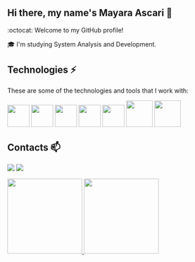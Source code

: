 ## Hi there, my name's Mayara Ascari 👋
:octocat: Welcome to my GitHub profile!

🎓 I'm studying System Analysis and Development. 


## Technologies ⚡

These are some of the technologies and tools that I work with:

<img src="https://cdn.jsdelivr.net/gh/devicons/devicon/icons/visualstudio/visualstudio-plain.svg" width="50" height="50"/>  <img src="https://cdn.jsdelivr.net/gh/devicons/devicon/icons/dotnetcore/dotnetcore-original.svg" width="50" height="50"/>  <img src="https://cdn.jsdelivr.net/gh/devicons/devicon/icons/csharp/csharp-plain.svg" width="50" height="50"/>  <img src="https://cdn.jsdelivr.net/gh/devicons/devicon/icons/c/c-plain.svg" width="50" height="50"/>  <img src="https://cdn.jsdelivr.net/gh/devicons/devicon/icons/gitlab/gitlab-original-wordmark.svg" width="50" height="50"/>  <img src="https://cdn.jsdelivr.net/gh/devicons/devicon/icons/mysql/mysql-original-wordmark.svg" width="60" height="60"/>  <img src="https://cdn.jsdelivr.net/gh/devicons/devicon/icons/apachekafka/apachekafka-original-wordmark.svg" width="60" height="60"/>
          

## Contacts 📫

<a href="https://www.linkedin.com/in/mayara-ascari/" target="_blank"><img src="https://img.shields.io/badge/-LinkedIn-%230077B5?style=for-the-badge&logo=linkedin&logoColor=white" target="_blank"></a> <a href = "mailto:mayaraascari@gmail.com"><img src="https://img.shields.io/badge/Gmail-D14836?style=for-the-badge&logo=gmail&logoColor=white" target="_blank"></a>



<div>
<a href="https://github.com/AscariMay">
<img height="170em" src="https://github-readme-stats.vercel.app/api/top-langs/?username=AscariMay&layout=compact&langs_count=7&theme=dracula"/>  <img height="170em" src="https://github-readme-stats.vercel.app/api?username=AscariMay&show_icons=true&theme=dracula&include_all_commits=true&count_private=true"/>
</div>
            
